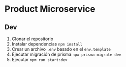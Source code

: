 # Product Microservice



## Dev

1. Clonar el repositorio
2. Instalar dependencias `npm install`
3. Crear un archivo `.env` basado en el `env.template`
4. Ejecutar migración de prisma `npx prisma migrate dev`
5. Ejecutar `npm run start:dev`